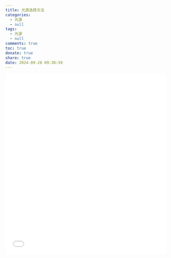 ```yaml
---
title: 光源选择方法
categories:
  - 光源
  - null
tags:
  - 光源
  - null
comments: true
toc: true
donate: true
share: true
date: 2024-09-28 09:38:59
---
```


<iframe src="光源选择方法.pdf"
        style="border: none; width: 100%; height: 560px;scrolling: no"></iframe>